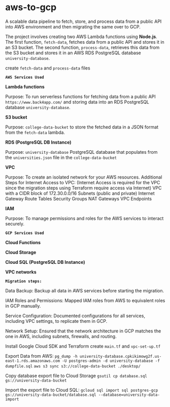 # aws-to-gcp
A scalable data pipeline to fetch, store, and process data from a public API into AWS environment and then migrating the same over to GCP.

The project involves creating two AWS Lambda functions using **Node.js**. The first function, `fetch-data`, fetches data from a public API and stores it in an S3 bucket. The second function, `process-data`, retrieves this data from the S3 bucket and stores it in an AWS RDS PostgreSQL database `university-database`.

create `fetch-data` and `process-data` files

**`AWS Services Used`**

**Lambda functions**

Purpose: To run serverless functions for fetching data from a public API `https://www.back4app.com/` and storing data into an RDS PostgreSQL database `university-database`.

**S3 bucket**

Purpose: `college-data-bucket` to store the fetched data in a JSON format from the `fetch-data` lambda.

**RDS (PostgreSQL DB Instance)**

Purpose: `university-database` PostgreSQL database that populates from the `universities.json` file in the `college-data-bucket`

**VPC**

Purpose: To create an isolated network for your AWS resources.
Additional Steps for Internet Access to VPC: (Internet Access is required for the VPC since the migration steps using Terraform require access via Internet)
VPC with a CIDR block of 172.30.0.0/16
Subnets (public and private)
Internet Gateway
Route Tables
Security Groups
NAT Gateways
VPC Endpoints

**IAM**

Purpose: To manage permissions and roles for the AWS services to interact securely.


**`GCP Services Used`**

**Cloud Functions**

**Cloud Storage**

**Cloud SQL (PostgreSQL DB Instance)**

**VPC networks**

**`Migration steps:`**

Data Backup: Backup all data in AWS services before starting the migration.

IAM Roles and Permissions: Mapped IAM roles from AWS to equivalent roles in GCP manually.

Service Configuration: Documented configurations for all services, including VPC settings, to replicate them in GCP.

Network Setup: Ensured that the network architecture in GCP matches the one in AWS, including subnets, firewalls, and routing.

Install Google Cloud SDK and Terraform
create `main.tf` and `vpc-set-up.tf`

Export Data from AWS:
`pg_dump -h university-database.cpkikimowg2f.us-east-1.rds.amazonaws.com -U postgres-admin -d university-database -f dumpfile.sql`
`aws s3 sync s3://college-data-bucket ./desktop/`

Copy database export file to Cloud Storage
`gsutil cp database.sql gs://university-data-bucket`

Import the export file to Cloud SQL:
`gcloud sql import sql postgres-gcp gs://university-data-bucket/database.sql --database=university-data-import`




